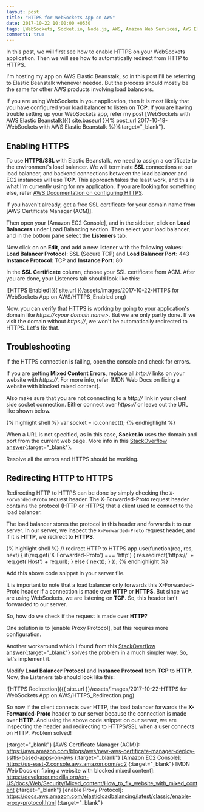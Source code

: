 ```yaml
---
layout: post
title: "HTTPS for WebSockets App on AWS"
date: 2017-10-22 10:00:00 +0530
tags: [WebSockets, Socket.io, Node.js, AWS, Amazon Web Services, AWS Elastic Beanstalk, Elastic Beanstalk, Load Balancer, HTTP, HTTPS, TCP, SSL, HTTPS Redirection, AWS Certificate Manager, ACM, X-Forwarded-Proto, X-Forwarded-Proto Header, X-Forwarded-Proto Request Header, Proxy Protocol]
comments: true
---
```


In this post, we will first see how to enable HTTPS on your WebSockets application. Then we will see how to automatically redirect from HTTP to HTTPS.

I'm hosting my app on AWS Elastic Beanstalk, so in this post I'll be referring to Elastic Beanstalk whenever needed. But the process should mostly be the same for other AWS products involving load balancers.

If you are using WebSockets in your application, then it is most likely that you have configured your load balancer to listen on **TCP**. If you are having trouble setting up your WebSockets app, refer my post [WebSockets with AWS Elastic Beanstalk]({{ site.baseurl }}{% post_url 2017-10-18-WebSockets with AWS Elastic Beanstalk %}){:target="_blank"}.

## Enabling HTTPS

To use **HTTPS/SSL** with Elastic Beanstalk, we need to assign a certificate to the environment's load balancer. We will terminate **SSL** connections at our load balancer, and backend connections between the load balancer and EC2 instances will use **TCP**. This approach takes the least work, and this is what I'm currently using for my application. If you are looking for something else, refer [AWS Documentation on configuring HTTPS].

If you haven't already, get a free SSL certificate for your domain name from [AWS Certificate Manager (ACM)].

Then open your [Amazon EC2 Console], and in the sidebar, click on **Load Balancers** under Load Balancing section. Then select your load balancer, and in the bottom pane select the **Listeners** tab.

Now click on on **Edit**, and add a new listener with the following values:  
**Load Balancer Protocol:** SSL (Secure TCP) and **Load Balancer Port:** 443  
**Instance Protocol:** TCP and **Instance Port:** 80

In the **SSL Certificate** column, choose your SSL certificate from ACM. After you are done, your Listeners tab should look like this:

![HTTPS Enabled]({{ site.url }}/assets/images/2017-10-22-HTTPS for WebSockets App on AWS/HTTPS_Enabled.png)

Now, you can verify that HTTPS is working by going to your application's domain like *https://\<your domain name\>*. But we are only partly done. If we visit the domain without *https://*, we won't be automatically redirected to HTTPS. Let's fix that.

## Troubleshooting

If the HTTPS connection is failing, open the console and check for errors.

If you are getting **Mixed Content Errors**, replace all *http://* links on your website with *https://*. For more info, refer [MDN Web Docs on fixing a website with blocked mixed content].

Also make sure that you are not connecting to a *http://* link in your client side socket connection. Either connect over *https://* or leave out the URL like shown below.

{% highlight shell %}
var socket = io.connect();
{% endhighlight %}

When a URL is not specified, as in this case, **Socket.io** uses the domain and port from the current web page. More info in this [StackOverflow answer](https://stackoverflow.com/a/28264959/2924577){:target="_blank"}.

Resolve all the errors and HTTPS should be working.

## Redirecting HTTP to HTTPS

Redirecting HTTP to HTTPS can be done by simply checking the `X-Forwarded-Proto` request header. The X-Forwarded-Proto request header contains the protocol (HTTP or HTTPS) that a client used to connect to the load balancer.

The load balancer stores the protocol in this header and forwards it to our server. In our server, we inspect the `X-Forwarded-Proto` request header, and if it is **HTTP**, we redirect to **HTTPS**.

{% highlight shell %}
// redirect HTTP to HTTPS
app.use(function(req, res, next) {
  if(req.get('X-Forwarded-Proto') === 'http') {
    res.redirect('https://' + req.get('Host') + req.url);
  } else {
      next();
    }
});
{% endhighlight %}

Add this above code snippet in your server file.

It is important to note that a load balancer only forwards this X-Forwarded-Proto header if a connection is made over **HTTP** or **HTTPS**. But since we are using WebSockets, we are listening on **TCP**. So, this header isn't forwarded to our server.

So, how do we check if the request is made over **HTTP?**

One solution is to [enable Proxy Protocol], but this requires more configuration.

Another workaround which I found from this [StackOverflow answer](https://stackoverflow.com/a/33530080/2924577){:target="_blank"} solves the problem in a much simpler way. So, let's implement it.

Modify **Load Balancer Protocol** and **Instance Protocol** from **TCP** to **HTTP**. Now, the Listeners tab should look like this:

![HTTPS Redirection]({{ site.url }}/assets/images/2017-10-22-HTTPS for WebSockets App on AWS/HTTPS_Redirection.png)

So now if the client connects over HTTP, the load balancer forwards the **X-Forwarded-Proto** header to our server because the connection is made over **HTTP**. And using the above code snippet on our server, we are inspecting the header and redirecting to HTTPS/SSL when a user connects on HTTP. Problem solved!

[AWS Documentation on configuring HTTPS]: https://docs.aws.amazon.com/elasticbeanstalk/latest/dg/configuring-https.html
{:target="_blank"}
[AWS Certificate Manager (ACM)]: https://aws.amazon.com/blogs/aws/new-aws-certificate-manager-deploy-ssltls-based-apps-on-aws
{:target="_blank"}
[Amazon EC2 Console]: https://us-east-2.console.aws.amazon.com/ec2
{:target="_blank"}
[MDN Web Docs on fixing a website with blocked mixed content]: https://developer.mozilla.org/en-US/docs/Web/Security/Mixed_content/How_to_fix_website_with_mixed_content
{:target="_blank"}
[enable Proxy Protocol]: https://docs.aws.amazon.com/elasticloadbalancing/latest/classic/enable-proxy-protocol.html
{:target="_blank"}

